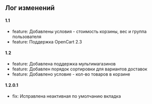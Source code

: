 ## Лог изменений

#### 1.1

* feature: Добавлены условия - стоимость корзины, вес и группа пользователя
* feature: Поддержка OpenCart 2.3

#### 1.2

* feature: Добавлена поддержка мультимагазинов
* feature: Добавлен порядок сортировки для вариантов доставок
* feature: Добавлено условие - кол-во товаров в корзине

#### 1.2.0.1

* fix: Исправлена неактивная по умолчанию вкладка

